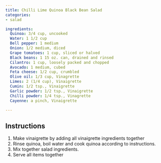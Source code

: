 ```yaml
---
title: Chilli Lime Quinoa Black Bean Salad
categories:
- salad

ingredients:
  Quinoa: 3/4 cup, uncooked
  Water: 1 1/2 cup
  Bell pepper: 1 medium
  Onion: 1/2 medium, diced
  Grape tomatoes: 1 cup, sliced or halved
  Black beans: 1 15 oz. can, drained and rinsed
  Cilantro: 1 cup, loosely packed and chopped
  Avocado: 1 medium, cubed
  Feta cheese: 1/2 cup, crumbled
  Olive oil: 1/3 cup, Vinagrette
  Limes: 2 (1/4 cup), Vinaigrette
  Cumin: 1/2 tsp., Vinaigrette
  Garlic powder: 1/2 tsp., Vinaigrette
  Chilli powder: 1/4 tsp., Vinagrette
  Cayenne: a pinch, Vinaigrette

---
```

## Instructions
1. Make vinaigrette by adding all vinaigrette ingredients together
2. Rinse quinoa, boil water and cook quinoa according to instructions.
3. Mix together salad ingredients.
4. Serve all items together